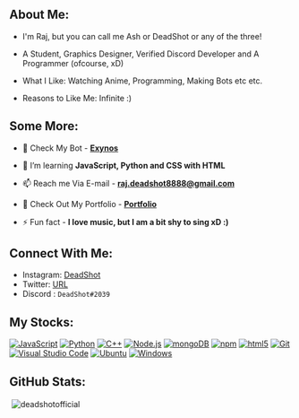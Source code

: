 ## About Me:

 - I'm Raj, but you can call me Ash or DeadShot or any of the three!
 
 - A Student, Graphics Designer, Verified Discord Developer and A Programmer (ofcourse, xD)

 - What I Like: Watching Anime, Programming, Making Bots etc etc.

 - Reasons to Like Me: Infinite :)

## Some More:

- 🔭 Check My Bot - [**Exynos**](https://exynos-discord.github.io/)

- 🌱 I’m learning **JavaScript, Python and CSS with HTML**

- 📫 Reach me Via E-mail - **raj.deadshot8888@gmail.com**

- 📄 Check Out My Portfolio - [**Portfolio**](https://deadshotofficial.github.io/)

- ⚡ Fun fact - **I love music, but I am a bit shy to sing xD :)**

<h2 align="left">Connect With Me:</h2>

- Instagram: [DeadShot](https://instagram.com/deadshotgraphics/)
- Twitter: [URL](https://twitter.com/deadshot3r/)
- Discord : `DeadShot#2039`

## My Stocks:

[<img alt="JavaScript" src="https://img.shields.io/badge/-JavaScript-edb200?style=flat-square&logo=javascript&logoColor=white" />](https://developer.mozilla.org/en-US/docs/Web/JavaScript) [<img alt="Python" src="https://img.shields.io/badge/-Python-FFD43B?style=flat-square&logo=python&logoColor=white" />](https://python.org) [<img alt="C++" src="https://img.shields.io/badge/-C++-31429b?style=flat-square&logo=c%2B%2B&logoColor=white" />](https://en.wikipedia.org/wiki/C++) [<img alt="Node.js" src="https://img.shields.io/badge/-Node.js-43853d?style=flat-square&logo=Node.js&logoColor=white" />](https://nodejs.org) [<img alt="mongoDB" src="https://img.shields.io/badge/-mongoDB-4fb23f?style=flat-square&logo=mongodb&logoColor=white" />](https://mongodb.com) [<img alt="npm" src="https://img.shields.io/badge/-NPM-CB3837?style=flat-square&logo=npm&logoColor=white" />](https://npmjs.com) [<img alt="html5" src="https://img.shields.io/badge/-HTML5-E34F26?style=flat-square&logo=html5&logoColor=white" />](https://developer.mozilla.org/en-US/docs/Web/Guide/HTML/HTML5) [<img alt="Git" src="https://img.shields.io/badge/-Git-f05033?style=flat-square&logo=git&logoColor=white" />](https://git-scm.com) [<img alt="Visual Studio Code" src="https://img.shields.io/badge/-Visual Studio Code-007ACC?style=flat-square&logo=visual-studio-code&logoColor=white" />](https://code.visualstudio.com/) [<img alt="Ubuntu" src="https://img.shields.io/badge/-Ubuntu-E95420?style=flat-square&logo=ubuntu&logoColor=important" />](https://ubuntu.com/) [<img alt="Windows" src="https://img.shields.io/badge/-Windows-0078D6?style=flat-square&logo=windows&logoColor=white" />](https://microsoft.com/en-US/windows/)

<h2 align="left">GitHub Stats:</h2>
<p>&nbsp;<img align="center" src="https://github-readme-stats.vercel.app/api?username=deadshotofficial&show_icons=true&locale=en" alt="deadshotofficial" /></p>
